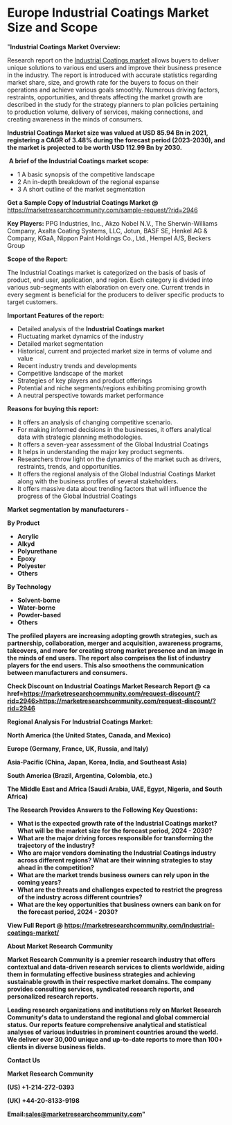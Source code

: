 # Europe Industrial Coatings Market Size and Scope 
"<strong>Industrial Coatings Market Overview:</strong>

Research report on the <a href=https://marketresearchcommunity.com/industrial-coatings-market/>Industrial Coatings market</a> allows buyers to deliver unique solutions to various end users and improve their business presence in the industry. The report is introduced with accurate statistics regarding market share, size, and growth rate for the buyers to focus on their operations and achieve various goals smoothly. Numerous driving factors, restraints, opportunities, and threats affecting the market growth are described in the study for the strategy planners to plan policies pertaining to production volume, delivery of services, making connections, and creating awareness in the minds of consumers.

<strong>Industrial Coatings Market size was valued at USD 85.94 Bn in 2021, registering a CAGR of 3.48% during the forecast period (2023-2030), and the market is projected to be worth USD 112.99 Bn by 2030.</strong>

 <Strong>A brief of the Industrial Coatings market scope:</Strong>
<ul>
 <li>1  A basic synopsis of the competitive landscape</li>
 <li>2  An in-depth breakdown of the regional expanse</li>
 <li>3  A short outline of the market segmentation</li>
</ul>
<strong>Get a Sample Copy of Industrial Coatings Market @ </b></strong><a href=https://marketresearchcommunity.com/sample-request/?rid=2946><u>https://marketresearchcommunity.com/sample-request/?rid=2946</u></a>

<strong>Key Players:</strong> 
PPG Industries, Inc., Akzo Nobel N.V., The Sherwin-Williams Company, Axalta Coating Systems, LLC, Jotun, BASF SE, Henkel AG &amp; Company, KGaA, Nippon Paint Holdings Co., Ltd., Hempel A/S, Beckers Group

<strong>Scope of the Report:</strong>

The Industrial Coatings market is categorized on the basis of basis of product, end user, application, and region. Each category is divided into various sub-segments with elaboration on every one. Current trends in every segment is beneficial for the producers to deliver specific products to target customers.

<strong><b>Important Features of the report:</b></strong>
<ul>
  <li>Detailed analysis of the <strong><b>Industrial Coatings </b></strong><strong><b>market</b></strong></li>
  <li>Fluctuating market dynamics of the industry</li>
  <li>Detailed market segmentation</li>
  <li>Historical, current and projected market size in terms of volume and value</li>
  <li>Recent industry trends and developments</li>
  <li>Competitive landscape of the market</li>
  <li>Strategies of key players and product offerings</li>
  <li>Potential and niche segments/regions exhibiting promising growth</li>
  <li>A neutral perspective towards market performance</li>
</ul>
<strong><b>Reasons for buying this report:</b></strong>
<ul>
  <li>It offers an analysis of changing competitive scenario.</li>
  <li>For making informed decisions in the businesses, it offers analytical data with strategic planning methodologies.</li>
  <li>It offers a seven-year assessment of the Global Industrial Coatings</li>
  <li>It helps in understanding the major key product segments.</li>
  <li>Researchers throw light on the dynamics of the market such as drivers, restraints, trends, and opportunities.</li>
  <li>It offers the regional analysis of the Global Industrial Coatings Market along with the business profiles of several stakeholders.</li>
  <li>It offers massive data about trending factors that will influence the progress of the Global Industrial Coatings</li>
</ul>

<strong>Market segmentation by manufacturers -</strong>


<strong><strong>By Product</strong></h4>
<ul>
 	<li>Acrylic</li>
 	<li>Alkyd</li>
 	<li>Polyurethane</li>
 	<li>Epoxy</li>
 	<li>Polyester</li>
 	<li>Others</li>
</ul>
<strong><strong>By Technology </strong></h4>
<ul>
 	<li>Solvent-borne</li>
 	<li>Water-borne</li>
 	<li>Powder-based</li>
 	<li>Others</li>
</ul>

The profiled players are increasing adopting growth strategies, such as partnership, collaboration, merger and acquisition, awareness programs, takeovers, and more for creating strong market presence and an image in the minds of end users. The report also comprises the list of industry players for the end users. This also smoothens the communication between manufacturers and consumers.

<strong><b>Check Discount on Industrial Coatings Market Research Report @ </b></strong><a href=https://marketresearchcommunity.com/request-discount/?rid=2946><u>https://marketresearchcommunity.com/request-discount/?rid=2946</u></a>

<strong>Regional Analysis For Industrial Coatings Market:</strong>

<strong>North America</strong> (the United States, Canada, and Mexico)

<strong>Europe</strong> (Germany, France, UK, Russia, and Italy)

<strong>Asia-Pacific</strong> (China, Japan, Korea, India, and Southeast Asia)

<strong>South America</strong> (Brazil, Argentina, Colombia, etc.)

<strong>The Middle East and Africa</strong> (Saudi Arabia, UAE, Egypt, Nigeria, and South Africa)

<strong>The Research Provides Answers to the Following Key Questions:</strong>
<ul>
 	<li>What is the expected growth rate of the Industrial Coatings market? What will be the market size for the forecast period, 2024 - 2030?</li>
 	<li>What are the major driving forces responsible for transforming the trajectory of the industry?</li>
 	<li>Who are major vendors dominating the Industrial Coatings industry across different regions? What are their winning strategies to stay ahead in the competition?</li>
 	<li>What are the market trends business owners can rely upon in the coming years?</li>
 	<li>What are the threats and challenges expected to restrict the progress of the industry across different countries?</li>
 	<li>What are the key opportunities that business owners can bank on for the forecast period, 2024 - 2030?</li>
</ul>

<strong>View Full Report @</strong> <a href=https://marketresearchcommunity.com/industrial-coatings-market/>https://marketresearchcommunity.com/industrial-coatings-market/</a>

<strong>About Market Research Community</strong>

Market Research Community is a premier research industry that offers contextual and data-driven research services to clients worldwide, aiding them in formulating effective business strategies and achieving sustainable growth in their respective market domains. The company provides consulting services, syndicated research reports, and personalized research reports.

Leading research organizations and institutions rely on Market Research Community's data to understand the regional and global commercial status. Our reports feature comprehensive analytical and statistical analyses of various industries in prominent countries around the world. We deliver over 30,000 unique and up-to-date reports to more than 100+ clients in diverse business fields.

<strong>Contact Us</strong>

<strong>Market Research Community</strong>

(US) +1-214-272-0393

(UK) +44-20-8133-9198

<strong>Email:</strong>sales@marketresearchcommunity.com"
